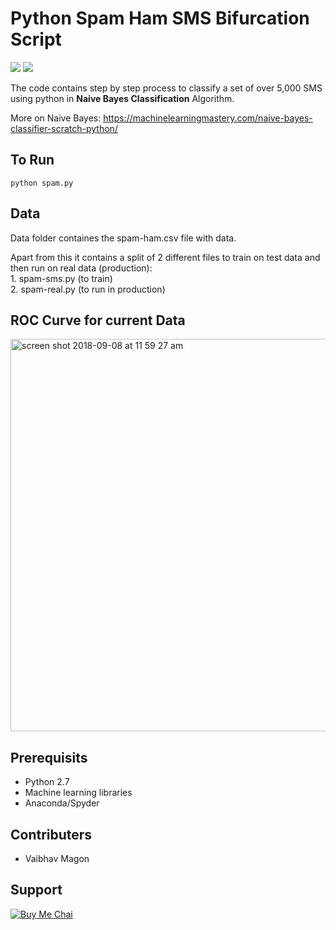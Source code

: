 # Python Spam Ham SMS Bifurcation Script

<img src="https://img.shields.io/static/v1?label=Python&message=2.7&color=<COLOR>"> <img src="https://img.shields.io/static/v1?label=Build&message=Passing&color=<COLOR>">

The code contains step by step process to classify a set of over 5,000 SMS using python in **Naive Bayes Classification** Algorithm.

More on Naive Bayes: https://machinelearningmastery.com/naive-bayes-classifier-scratch-python/

## To Run
```console
python spam.py
```

## Data
Data folder containes the spam-ham.csv file with data.

Apart from this it contains a split of 2 different files to train on test data and then run on real data (production):
<br/> 1. spam-sms.py (to train)
<br/> 2. spam-real.py (to run in production)

## ROC Curve for current Data

<img width="628" alt="screen shot 2018-09-08 at 11 59 27 am" src="https://user-images.githubusercontent.com/5276190/45251161-23483580-b35f-11e8-96ee-38fe479dab1b.png">


## Prerequisits
- Python 2.7
- Machine learning libraries
- Anaconda/Spyder


## Contributers
- Vaibhav Magon


## Support

[![Buy Me Chai](https://i.ibb.co/Xkdj83y/image-2.png)](https://buymechai.ml/link.html?vpa=vaibhav210991@okaxis&nm=Vaibhav&amt=10)
